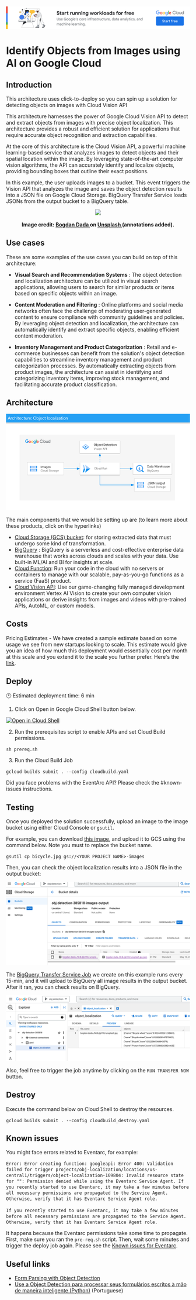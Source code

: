 [![banner](../banner.png)](https://cloud.google.com/?utm_source=github&utm_medium=referral&utm_campaign=GCP&utm_content=packages_repository_banner)

# Identify Objects from Images using AI on Google Cloud

## Introduction

This architecture uses click-to-deploy so you can spin up a solution for detecting objects on images with Cloud Vision API

This architecture harnesses the power of Google Cloud Vision API to detect and extract objects from images with precise object localization. This architecture provides a robust and efficient solution for applications that require accurate object recognition and extraction capabilities.

At the core of this architecture is the Cloud Vision API, a powerful machine learning-based service that analyzes images to detect objects and their spatial location within the image. By leveraging state-of-the-art computer vision algorithms, the API can accurately identify and localize objects, providing bounding boxes that outline their exact positions.

In this example, the user uploads images to a bucket. This event triggers the Vision API that analyzes the image and saves the object detection results into a JSON file on Google Cloud Storage. BigQuery Transfer Service loads JSONs from the output bucket to a BigQuery table.

<p align="center"><img src="https://cloud.google.com/static/vision/docs/images/bicycle.jpg"></p>

<p align="center"><b>Image credit: <a href="https://unsplash.com/photos/J9cBJjlpYKU"> Bogdan Dada </a> on <a href="https://unsplash.com/">Unsplash </a>(annotations added).</b> </p>

## Use cases

These are some examples of the use cases you can build on top of this architecture:

* __Visual Search and Recommendation Systems__ : The object detection and localization architecture can be utilized in visual search applications, allowing users to search for similar products or items based on specific objects within an image. 

* __Content Moderation and Filtering__ : Online platforms and social media networks often face the challenge of moderating user-generated content to ensure compliance with community guidelines and policies. By leveraging object detection and localization, the architecture can automatically identify and extract specific objects, enabling efficient content moderation.

* __Inventory Management and Product Categorization__ : Retail and e-commerce businesses can benefit from the solution's object detection capabilities to streamline inventory management and product categorization processes. By automatically extracting objects from product images, the architecture can assist in identifying and categorizing inventory items, improving stock management, and facilitating accurate product classification.


## Architecture

<p align="center"><img src="architecture.png"></p>

The main components that we would be setting up are (to learn more about these products, click on the hyperlinks)

* [Cloud Storage (GCS) bucket](https://cloud.google.com/storage/): for storing extracted data that must undergo some kind of transformation.
* [BigQuery](https://cloud.google.com/bigquery) : BigQuery is a serverless and cost-effective enterprise data warehouse that works across clouds and scales with your data. Use built-in ML/AI and BI for insights at scale.
* [Cloud Function](https://cloud.google.com/functions): Run your code in the cloud with no servers or containers to manage with our scalable, pay-as-you-go functions as a service (FaaS) product.
* [Cloud Vision API](https://cloud.google.com/vision): Use our game-changing fully managed development environment Vertex AI Vision to create your own computer vision applications or derive insights from images and videos with pre-trained APIs,  AutoML, or custom models.

## Costs
Pricing Estimates - We have created a sample estimate based on some usage we see from new startups looking to scale. This estimate would give you an idea of how much this deployment would essentially cost per month at this scale and you extend it to the scale you further prefer. Here's the [link](https://cloud.google.com/products/calculator#id=62563c3f-027f-49c0-9281-8a2ca1c4e7a2).

## Deploy

:clock1: Estimated deployment time: 6 min

1. Click on Open in Google Cloud Shell button below.

<a href="https://ssh.cloud.google.com/cloudshell/editor?cloudshell_git_repo=https://github.com/GoogleCloudPlatform/click-to-deploy-solutions&cloudshell_workspace=object-localization&cloudshell_open_in_editor=terraform/terraform.tfvars" target="_new">
    <img alt="Open in Cloud Shell" src="https://gstatic.com/cloudssh/images/open-btn.svg">
</a>

2. Run the prerequisites script to enable APIs and set Cloud Build permissions.
```
sh prereq.sh
```

3. Run the Cloud Build Job
```
gcloud builds submit . --config cloudbuild.yaml
```

Did you face problems with the EventArc API? Please check the #known-issues instructions.

## Testing 

Once you deployed the solution successfully, upload an image to the image bucket using either Cloud Console or `gsutil`.

For example, you can download [this image](https://cloud.google.com/static/vision/docs/images/bicycle.jpg), and upload it to GCS using the command below. Note you must to replace the bucket name.
```
gsutil cp bicycle.jpg gs://<YOUR PROJECT NAME>-images
```

Then, you can check the object localization results into a JSON file in the output bucket:

![gcs_results](gcs_results.png)

The [BigQuery Transfer Service Job](https://console.cloud.google.com/bigquery/transfers) we create on this example runs every 15-min, and it will upload to BigQuery all image results in the output bucket. After it ran, you can check results on BigQuery.

![bq_results](bq_results.png)

Also, feel free to trigger the job anytime by clicking on the `RUN TRANSFER NOW` button.

## Destroy
Execute the command below on Cloud Shell to destroy the resources.
```
gcloud builds submit . --config cloudbuild_destroy.yaml
```

## Known issues

You might face errors related to Eventarc, for example:

```
Error: Error creating function: googleapi: Error 400: Validation failed for trigger projects/obj-localization/locations/us-central1/triggers/object-localization-109804: Invalid resource state for "": Permission denied while using the Eventarc Service Agent. If you recently started to use Eventarc, it may take a few minutes before all necessary permissions are propagated to the Service Agent. Otherwise, verify that it has Eventarc Service Agent role.

If you recently started to use Eventarc, it may take a few minutes before all necessary permissions are propagated to the Service Agent. Otherwise, verify that it has Eventarc Service Agent role.
```

It happens because the Eventarc permissions take some time to propagate. First, make sure you ran the `pre-req.sh` script. Then, wait some minutes and trigger the deploy job again. Please see the [Known issues for Eventarc](https://cloud.google.com/eventarc/docs/issues).

## Useful links
- [Form Parsing with Object Detection](https://codelabs.developers.google.com/codelabs/docai-form-parser-v1-python#0)
- [Use a Object Detection para processar seus formulários escritos à mão de maneira inteligente (Python)](https://codelabs.developers.google.com/codelabs/docai-form-parser-v3-python?hl=pt-br#0) (Portuguese)

